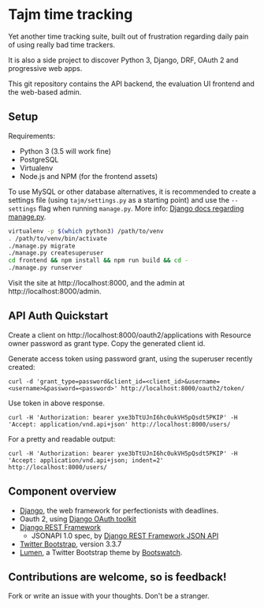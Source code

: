 # Tajm time tracking

Yet another time tracking suite, built out of frustration regarding daily pain of using really bad
time trackers.

It is also a side project to discover Python 3, Django, DRF, OAuth 2 and progressive web apps.

This git repository contains the API backend, the evaluation UI frontend and the web-based admin.

## Setup

Requirements:

* Python 3 (3.5 will work fine)
* PostgreSQL
* Virtualenv
* Node.js and NPM (for the frontend assets)

To use MySQL or other database alternatives, it is recommended to create a settings file
(using `tajm/settings.py` as a starting point) and use the
`--settings` flag when running `manage.py`. More info: [Django docs regarding manage.py](https://docs.djangoproject.com/en/1.10/ref/django-admin/#cmdoption-settings).

```bash
virtualenv -p $(which python3) /path/to/venv
. /path/to/venv/bin/activate
./manage.py migrate
./manage.py createsuperuser
cd frontend && npm install && npm run build && cd -
./manage.py runserver
```

Visit the site at http://localhost:8000, and the admin at http://localhost:8000/admin.


## API Auth Quickstart

Create a client on http://localhost:8000/oauth2/applications with Resource owner password as grant type. Copy the generated
client id.

Generate access token using password grant, using the superuser recently created:

```
curl -d 'grant_type=password&client_id=<client_id>&username=<username>&password=<password>' http://localhost:8000/oauth2/token/
```

Use token in above response.

```
curl -H 'Authorization: bearer yxe3bTtUJnI6hc0ukVH5pQsdt5PKIP' -H 'Accept: application/vnd.api+json' http://localhost:8000/users/
```

For a pretty and readable output:

```
curl -H 'Authorization: bearer yxe3bTtUJnI6hc0ukVH5pQsdt5PKIP' -H 'Accept: application/vnd.api+json; indent=2' http://localhost:8000/users/
```

## Component overview

* [Django](https://docs.djangoproject.com/en/1.10/), the web framework for perfectionists with deadlines.
* Oauth 2, using [Django OAuth toolkit](https://django-oauth-toolkit.readthedocs.org)
* [Django REST Framework](http://www.django-rest-framework.org)
  * JSONAPI 1.0 spec, by [Django REST Framework JSON API](http://django-rest-framework-json-api.readthedocs.org)
* [Twitter Bootstrap](https://getbootstrap.com), version 3.3.7
* [Lumen](http://bootswatch.com/lumen/), a Twitter Bootstrap theme by [Bootswatch](http://bootswatch.com/lumen/).


## Contributions are welcome, so is feedback!

Fork or write an issue with your thoughts. Don't be a stranger.
